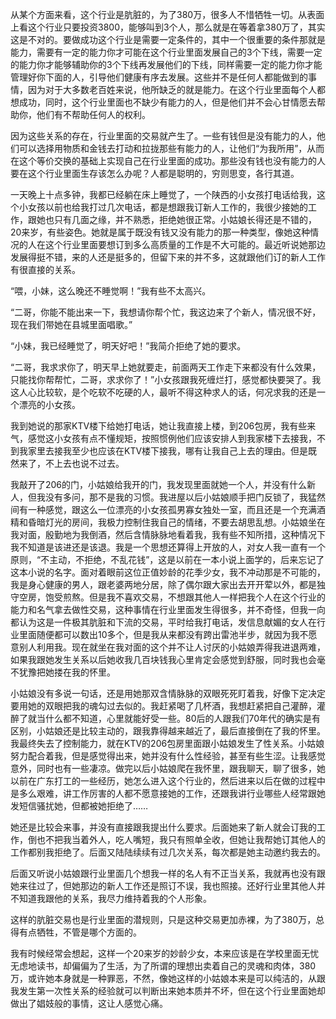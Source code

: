 从某个方面来看，这个行业是肮脏的，为了380万，很多人不惜牺牲一切。从表面上看这个行业只要投资3800，能够叫到3个人，那么就是在等着拿380万了，其实这是不对的。要做成功这个行业是需要一定条件的，其中一个很重要的条件那就是能力，需要有一定的能力你才可能在这个行业里面发展自己的3个下线，需要一定的能力你才能够辅助你的3个下线再发展他们的下线，同样需要一定的能力你才能管理好你下面的人，引导他们健康有序去发展。这些并不是任何人都能做到的事情，因为对于大多数老百姓来说，他所缺乏的就是能力。在这个行业里面每个人都想成功，同时，这个行业里面也不缺少有能力的人，但是他们并不会心甘情愿去帮助你，他们有不帮助任何人的权利。

因为这些关系的存在，行业里面的交易就产生了。一些有钱但是没有能力的人，他们可以选择用物质和金钱去打动和拉拢那些有能力的人，让他们“为我所用”，从而在这个等价交换的基础上实现自己在行业里面的成功。那些没有钱也没有能力的人要在这个行业里面生存该怎么办呢？人都是聪明的，穷则思变，各行其道。

一天晚上十点多钟，我都已经躺在床上睡觉了，一个陕西的小女孩打电话给我，这个小女孩以前也给我打过几次电话，都是想跟我订新人工作的，我很少接她的工作，跟她也只有几面之缘，并不熟悉，拒绝她很正常。小姑娘长得还是不错的，20来岁，有些姿色。她就是属于既没有钱又没有能力的那一种类型，像她这种情况的人在这个行业里面要想订到多么高质量的工作是不大可能的。最近听说她那边发展得挺不错，来的人还是挺多的，但留下来的并不多，这就跟他们订的新人工作有很直接的关系。

“喂，小妹，这么晚还不睡觉啊！”我有些不太高兴。

“二哥，你能不能出来一下，我想请你帮个忙，我这边来了个新人，情况很不好，现在我们带她在县城里面唱歌。”

“小妹，我已经睡觉了，明天好吧！”我简介拒绝了她的要求。

“二哥，我求求你了，明天早上她就要走，前面两天工作走下来都没有什么效果，只能找你帮帮忙，二哥，求求你了！”小女孩跟我死缠烂打，感觉都快要哭了。我这人心比较软，是个吃软不吃硬的人，最听不得这种求人的话，何况求我的还是一个漂亮的小女孩。

我到她说的那家KTV楼下给她打电话，她让我直接上楼，到206包房，我有些来气，感觉这小女孩有点不懂规矩，按照惯例他们应该安排人到我家楼下去接我，不到我家里去接我至少也应该在KTV楼下接我，哪有让我自己上去的理由。但是既然来了，不上去也说不过去。

我敲开了206的门，小姑娘给我开的门，我发现里面就她一个人，并没有什么新人，但我没有多问，那不是我的习惯。我进屋以后小姑娘顺手把门反锁了，我猛然间有一种感觉，跟这么一位漂亮的小女孩孤男寡女独处一室，而且还是一个充满酒精和昏暗灯光的房间，我极力控制住我自己的情绪，不要去胡思乱想。小姑娘坐在我对面，殷勤地为我倒酒，然后含情脉脉地看着我，我有些不知所措，这种情况下我不知道是该进还是该退。我是一个思想还算得上开放的人，对女人我一直有一个原则，“不主动，不拒绝，不乱花钱”，这是以前在一本小说上面学的，后来忘记了这本小说的名字。面对着眼前这位正值妙龄的花季少女，我不冲动那是不可能的，我是身心健康的男人，跟老婆两地分居，除了偶尔跟大家出去开开荤以外，都是独守空房，饱受煎熬。但是我不喜欢交易，不想跟其他人一样把我个人在这个行业的能力和名气拿去做性交易，这种事情在行业里面发生得很多，并不奇怪，但我一向都认为这是一件极其肮脏和下流的交易，平时给我打电话，发信息献媚的女人在行业里面随便都可以数出10多个，但是我从来都没有跨出雷池半步，就因为我不愿意别人利用我。现在就坐在我对面的这个并不让人讨厌的小姑娘弄得我进退两难，如果我跟她发生关系以后她收我几百块钱我心里肯定会感觉到舒服，同时我也会毫不犹豫把她搂在我的怀里。

小姑娘没有多说一句话，还是用她那双含情脉脉的双眼死死盯着我，好像下定决定要用她的双眼把我的魂勾过去似的。我赶紧喝了几杯酒，我想赶紧把自己灌醉，灌醉了就当什么都不知道，心里就能好受一些。80后的人跟我们70年代的确实是有区别，小姑娘还是比较主动的，跟我靠得越来越近了，最后直接倒在了我的怀里。我最终失去了控制能力，就在KTV的206包房里面跟小姑娘发生了性关系。小姑娘努力配合着我，但是感觉得出来，她并没有什么性经验，甚至有些生涩。让我感觉意外，同时也有一些凄凉。做完以后小姑娘爬在我怀里，跟我聊天，聊了很多，她以前在广东打工的一些经历，她怎么进入这个行业的，然后进来以后在做的过程中是多么艰难，讲工作厉害的人都不愿意接她的工作，还跟我讲行业哪些人经常跟她发短信骚扰她，但都被她拒绝了……

她还是比较会来事，并没有直接跟我提出什么要求。后面她来了新人就会订我的工作，倒也不把我当着外人，吃人嘴短，我只有照单全收，但她让我帮她订其他人的工作都别我拒绝了。后面又陆陆续续有过几次关系，每次都是她主动邀约我去的。

后面又听说小姑娘跟行业里面几个想我一样的名人有不正当关系，我就再也没有跟她来往过了，但她那边的新人工作还是照订不误，我也照接。还好行业里其他人并不知道我跟他的关系，我尽力维持着我的个人形象。

这样的肮脏交易也是行业里面的潜规则，只是这种交易更加赤裸，为了380万，总得有点牺牲，不管是哪个方面的。

我有时候经常会想起，这样一个20来岁的妙龄少女，本来应该是在学校里面无忧无虑地读书，却偏偏为了生活，为了所谓的理想出卖着自己的灵魂和肉体，380万，或许她本身就是一种罪恶，不然，像她这样的小姑娘本来是可以纯洁的，从跟我发生第一次性关系的经验就可以判断出来她本质并不坏，但在这个行业里面她却做出了娼妓般的事情，这让人感觉心痛。
